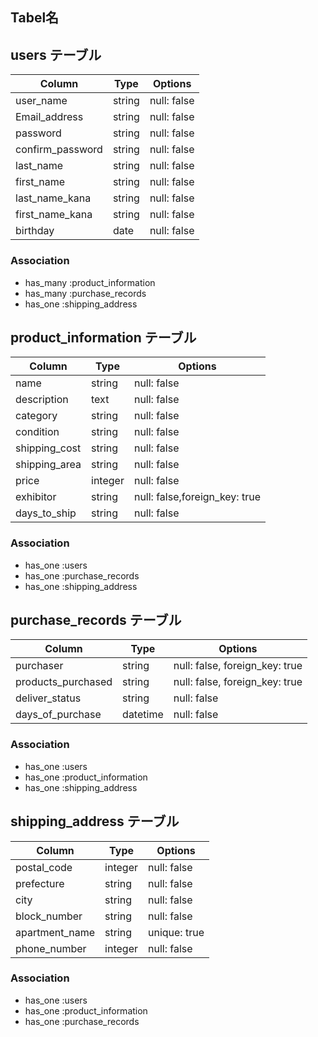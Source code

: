 ## Tabel名

## users テーブル

| Column             | Type   | Options     |
| ------------------ | ------ | ----------- |
| user_name          | string | null: false |
| Email_address      | string | null: false |
| password           | string | null: false |
| confirm_password   | string | null: false |
| last_name          | string | null: false |
| first_name         | string | null: false |
| last_name_kana     | string | null: false |
| first_name_kana    | string | null: false |
| birthday           | date   | null: false |

### Association

- has_many :product_information
- has_many :purchase_records
- has_one  :shipping_address

## product_information テーブル

| Column        | Type    | Options     |
| ------------- | ------  | ----------- |
| name          | string  | null: false |
| description   | text    | null: false |
| category      | string  | null: false |
| condition     | string  | null: false |
| shipping_cost | string  | null: false |
| shipping_area | string  | null: false |
| price         | integer | null: false |
| exhibitor     | string  | null: false,foreign_key: true |
| days_to_ship  | string  | null: false |

### Association

- has_one :users
- has_one :purchase_records
- has_one :shipping_address

## purchase_records テーブル

| Column             | Type     | Options                        |
| ------------------ | -------- | ------------------------------ |
| purchaser          | string   | null: false, foreign_key: true |
| products_purchased | string   | null: false, foreign_key: true |
| deliver_status     | string   | null: false |
| days_of_purchase   | datetime | null: false |

### Association

- has_one :users
- has_one :product_information
- has_one :shipping_address

## shipping_address テーブル

| Column         | Type    | Options                        |
| -------------- | ------- | ------------------------------ |
| postal_code    | integer | null: false |
| prefecture     | string  | null: false |
| city           | string  | null: false |
| block_number   | string  | null: false |
| apartment_name | string  | unique: true |
| phone_number   | integer | null: false |

### Association

- has_one :users
- has_one :product_information
- has_one :purchase_records